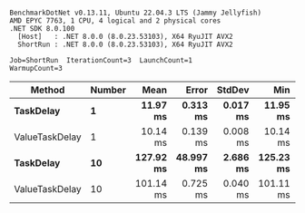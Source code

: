 ```

BenchmarkDotNet v0.13.11, Ubuntu 22.04.3 LTS (Jammy Jellyfish)
AMD EPYC 7763, 1 CPU, 4 logical and 2 physical cores
.NET SDK 8.0.100
  [Host]   : .NET 8.0.0 (8.0.23.53103), X64 RyuJIT AVX2
  ShortRun : .NET 8.0.0 (8.0.23.53103), X64 RyuJIT AVX2

Job=ShortRun  IterationCount=3  LaunchCount=1  
WarmupCount=3  

```
| Method         | Number | Mean      | Error     | StdDev   | Min       | Max       | Allocated |
|--------------- |------- |----------:|----------:|---------:|----------:|----------:|----------:|
| **TaskDelay**      | **1**      |  **11.97 ms** |  **0.313 ms** | **0.017 ms** |  **11.95 ms** |  **11.99 ms** |     **352 B** |
| ValueTaskDelay | 1      |  10.14 ms |  0.139 ms | 0.008 ms |  10.14 ms |  10.15 ms |     385 B |
| **TaskDelay**      | **10**     | **127.92 ms** | **48.997 ms** | **2.686 ms** | **125.23 ms** | **130.60 ms** |    **2053 B** |
| ValueTaskDelay | 10     | 101.14 ms |  0.725 ms | 0.040 ms | 101.11 ms | 101.18 ms |     381 B |
